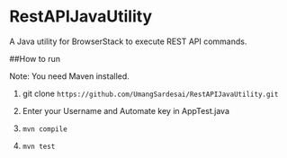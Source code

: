 # RestAPIJavaUtility
A Java utility for BrowserStack to execute REST API commands. 

##How to run

Note: You need Maven installed.

1. git clone `https://github.com/UmangSardesai/RestAPIJavaUtility.git`

2. Enter your Username and Automate key in AppTest.java

3. `mvn compile`

4. `mvn test`
